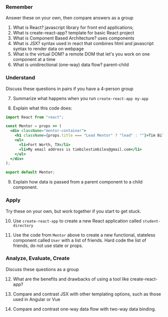 ### Remember

Answer these on your own, then compare answers as a group

1.  What is React?
javascript library for front end applications; 
2.  What is create-react-app?
template for basic React project
3.  What is Component Based Architecture?
uses components 
4.  What is JSX?
syntax used in react that combines html and javascript syntax to render data on webpage
5.  What is the virtual DOM?
a remote DOM that let's you work on one component at a time
6.  What is unidirectional (one-way) data flow?
parent-child 
### Understand

Discuss these questions in pairs if you have a 4-person group

7.  Summarize what happens when you run `create-react-app my-app`

8.  Explain what this code does:

```jsx
import React from "react";

const Mentor = props => (
  <div className="mentor-container">
    <h1 className={props.title === "Lead Mentor" ? "lead" : ""}>Tim Biles</h1>
    <ul>
      <li>Fort Worth, TX</li>
      <li>My email address is timbilestimbiles@gmail.com</li>
    </ul>
  </div>
);

export default Mentor;
```

9.  Explain how data is passed from a parent component to a child component.

### Apply

Try these on your own, but work together if you start to get stuck.

10.  Use `create-react-app` to create a new React application called `student-directory`

11.  Use the code from `Mentor` above to create a new functional, stateless component called `User` with a list of friends. Hard code the list of friends, do not use state or props.

### Analyze, Evaluate, Create

Discuss these questions as a group

12. What are the benefits and drawbacks of using a tool like create-react-app?

13. Compare and contrast JSX with other templating options, such as those used in Angular or Vue

14. Compare and contrast one-way data flow with two-way data binding.
